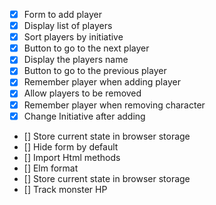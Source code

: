 - [x] Form to add player
- [x] Display list of players
- [x] Sort players by initiative
- [x] Button to go to the next player
- [x] Display the players name
- [x] Button to go to the previous player
- [x] Remember player when adding player
- [x] Allow players to be removed
- [x] Remember player when removing character
- [x] Change Initiative after adding
- [] Store current state in browser storage
- [] Hide form by default
- [] Import Html methods
- [] Elm format
- [] Store current state in browser storage
- [] Track monster HP
